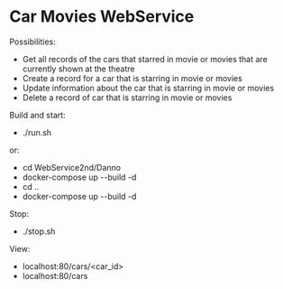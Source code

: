 # Car Movies WebService

Possibilities:
- Get all records of the cars that starred in movie or movies that are currently shown at the theatre
- Create a record for a car that is starring in movie or movies
- Update information about the car that is starring in movie or movies
- Delete a record of car that is starring in movie or movies

Build and start:
- ./run.sh

or:
- cd WebService2nd/Danno 
- docker-compose up --build -d
- cd .. 
- docker-compose up --build -d

Stop:
- ./stop.sh

View: 
- localhost:80/cars/<car_id>
- localhost:80/cars
